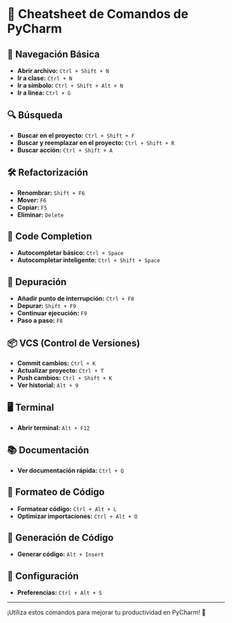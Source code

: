 # 📝 Cheatsheet de Comandos de PyCharm

## 🚀 Navegación Básica
- **Abrir archivo:** `Ctrl + Shift + N` 
- **Ir a clase:** `Ctrl + N`
- **Ir a símbolo:** `Ctrl + Shift + Alt + N`
- **Ir a línea:** `Ctrl + G`

## 🔍 Búsqueda
- **Buscar en el proyecto:** `Ctrl + Shift + F`
- **Buscar y reemplazar en el proyecto:** `Ctrl + Shift + R`
- **Buscar acción:** `Ctrl + Shift + A`

## 🛠️ Refactorización
- **Renombrar:** `Shift + F6`
- **Mover:** `F6`
- **Copiar:** `F5`
- **Eliminar:** `Delete`

## 🧩 Code Completion
- **Autocompletar básico:** `Ctrl + Space`
- **Autocompletar inteligente:** `Ctrl + Shift + Space`

## 🐞 Depuración
- **Añadir punto de interrupción:** `Ctrl + F8`
- **Depurar:** `Shift + F9`
- **Continuar ejecución:** `F9`
- **Paso a paso:** `F8`

## 📦 VCS (Control de Versiones)
- **Commit cambios:** `Ctrl + K`
- **Actualizar proyecto:** `Ctrl + T`
- **Push cambios:** `Ctrl + Shift + K`
- **Ver historial:** `Alt + 9`

## 🖥️ Terminal
- **Abrir terminal:** `Alt + F12`

## 📚 Documentación
- **Ver documentación rápida:** `Ctrl + Q`

## 🎨 Formateo de Código
- **Formatear código:** `Ctrl + Alt + L`
- **Optimizar importaciones:** `Ctrl + Alt + O`

## 🔄 Generación de Código
- **Generar código:** `Alt + Insert`

## 🔧 Configuración
- **Preferencias:** `Ctrl + Alt + S`

---

¡Utiliza estos comandos para mejorar tu productividad en PyCharm! 🚀